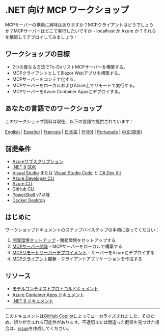 # .NET 向け MCP ワークショップ

MCPサーバーの構築に興味はありますか？MCPクライアントはどうでしょうか？MCPサーバーはどこで実行したいですか - localhost か Azure か？それらを構築してデプロイしてみましょう！

## ワークショップの目標

- 2つの異なる方法でTo-DoリストMCPサーバーを構築する。
- MCPクライアントとしてBlazor Webアプリを構築する。
- MCPサーバーをコンテナ化する。
- MCPサーバーをローカルおよびAzure上でリモートで実行する。
- MCPサーバーをAzure Container Appsにデプロイする。

## あなたの言語でのワークショップ

このワークショップ資料は現在、以下の言語で提供されています：

[English](../../README.md) | [Español](../es-es/) | [Français](../fr-fr/) | [日本語](./README.md) | [한국어](../ko-kr/) | [Português](../pt-br/) | [中文(简体)](../zh-cn/)

## 前提条件

- [Azureサブスクリプション](https://azure.microsoft.com/free)
- [.NET 9 SDK](https://dotnet.microsoft.com/download/dotnet/9.0)
- [Visual Studio](https://visualstudio.microsoft.com/vs) または [Visual Studio Code](https://code.visualstudio.com) と [C# Dev Kit](https://marketplace.visualstudio.com/items?itemName=ms-dotnettools.csdevkit)
- [Azure Developer CLI](https://learn.microsoft.com/azure/developer/azure-developer-cli/overview)
- [Azure CLI](https://learn.microsoft.com/cli/azure/what-is-azure-cli)
- [GitHub CLI](https://docs.github.com/github-cli/github-cli/about-github-cli)
- [PowerShell](https://learn.microsoft.com/powershell/scripting/overview) v7以降
- [Docker Desktop](https://docs.docker.com/desktop/)

## はじめに

ワークショップドキュメントのステップバイステップの手順に従ってください：

1. [開発環境セットアップ](./docs/00-setup.md) - 開発環境をセットアップする
1. [MCPサーバー開発](./docs/01-mcp-server.md) - MCPサーバーをローカルで構築する
1. [MCPリモートサーバーデプロイメント](./docs/02-mcp-remote-server.md) - サーバーをAzureにデプロイする
1. [MCPクライアント開発](./docs/03-mcp-client.md) - クライアントアプリケーションを作成する

## リソース

- [モデルコンテキストプロトコルドキュメント](https://modelcontextprotocol.io/)
- [Azure Container Apps ドキュメント](https://learn.microsoft.com/azure/container-apps/)
- [.NET 9 ドキュメント](https://learn.microsoft.com/dotnet/)

---

このドキュメントは[GitHub Copilot](https://docs.github.com/copilot/about-github-copilot/what-is-github-copilot)によってローカライズされました。そのため、誤りが含まれる可能性があります。不適切または間違った翻訳を見つけた場合は、[issue](../../issues)を作成してください。
